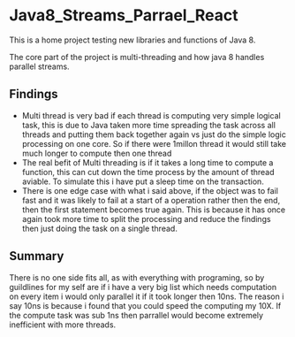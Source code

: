 # Java8_Streams_Parrael_React
This is a home project testing new libraries and functions of Java 8.

The core part of the project is multi-threading and how java 8 handles parallel streams.

## Findings
- Multi thread is very bad if each thread is computing very simple logical task, this is due to Java taken more time spreading the task across all threads
and putting them back together again vs just do the simple logic processing on one core. So if there were 1millon thread it would still take much longer to compute
then one thread
- The real befit of Multi threading is if it takes a long time to compute a function, this can cut down the time process by the amount of thread aviable. To simulate this i have put a sleep time on the transaction.
- There is one edge case with what i said above, if the object was to fail fast and it was likely to fail at a start of a operation rather then the end, then
the first statement becomes true again. This is because it has once again took more time to split the processing and reduce the findings then just doing the task on a
single thread.

## Summary
There is no one side fits all, as with everything with programing, so by guildlines for my self are if i have a very big list which needs computation on every item
i would only parallel it if it took longer then 10ns. The reason i say 10ns is because i found that you could speed the computing my 10X. If the compute task was sub 1ns
then parrallel would become extremely inefficient with more threads.
